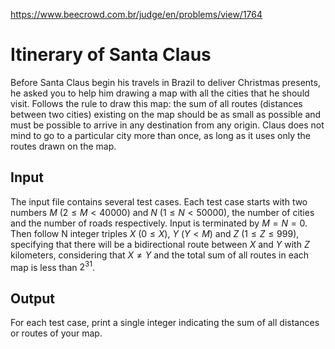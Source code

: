 https://www.beecrowd.com.br/judge/en/problems/view/1764

# Itinerary of Santa Claus

Before Santa Claus begin his travels in Brazil to deliver Christmas presents,
he asked you to help him drawing a map with all the cities that he should
visit. Follows the rule to draw this map: the sum of all routes (distances
between two cities) existing on the map should be as small as possible and
must be possible to arrive in any destination from any origin. Claus does not
mind to go to a particular city more than once, as long as it uses only the
routes drawn on the map.

## Input

The input file contains several test cases. Each test case starts with two
numbers $M$ ($2 \leq M < 40000$) and $N$ ($1 \leq N < 50000$), the number of
cities and the number of roads respectively. Input is terminated by
$M = N = 0$. Then follow N integer triples $X$ ($0 \leq X$), $Y$ ($Y < M$) and
$Z$ ($1 \leq Z \leq 999$), specifying that there will be a bidirectional route
between $X$ and $Y$ with $Z$ kilometers, considering that $X \neq Y$ and the
total sum of all routes in each map is less than $2^{31}$.

## Output

For each test case, print a single integer indicating the sum of all distances
or routes of your map.
